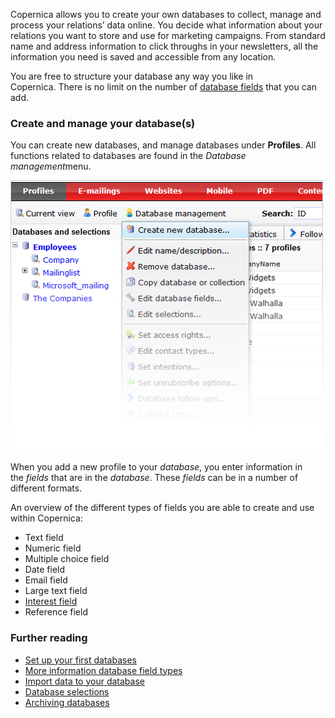 Copernica allows you to create your own databases to collect, manage and
process your relations’ data online. You decide what information about
your relations you want to store and use for marketing campaigns. From
standard name and address information to click throughs in your
newsletters, all the information you need is saved and accessible from
any location.

You are free to structure your database any way you like in
Copernica. There is no limit on the number of [database
fields](./database-and-collection-field-types.en.md)
that you can add. 

### Create and manage your database(s)

You can create new databases, and manage databases under **Profiles**.
All functions related to databases are found in the *Database
management*menu.

![](images/database-management-menu.png)

When you add a new profile to your *database*, you enter information in
the *fields* that are in the *database*. These *fields* can be in a
number of different formats.

An overview of the different types of fields you are able to create and
use within Copernica:

-   Text field
-   Numeric field
-   Multiple choice field
-   Date field
-   Email field
-   Large text field
-   [Interest
    field](./working-with-interest-fields-and-groups.en.md)
-   Reference field

### Further reading

-   [Set up your first
    databases](./help-documentation/how-do-i-set-up-my-database.en.md)
-   [More information database field
    types](./working-with-interest-fields-and-groups.en.md)
-   [Import data to your
    database](./setting-up-your-database-and-import-your-contacts.en.md)
-   [Database
    selections](./working-with-selections.en.md)
-   [Archiving
    databases](./archiving-databases-and-selections.en.md)

